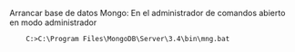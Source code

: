 Arrancar base de datos Mongo: En el administrador de comandos abierto en modo administrador

		C:>C:\Program Files\MongoDB\Server\3.4\bin\mng.bat
